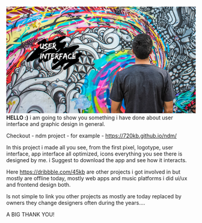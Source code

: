 ![Alt text](https://github.com/45kb/hello-google/blob/main/1398884-fbd93f542ee04e82bb22dc252ba01329%20(1).png?raw=true)
**HELLO :)**
i am going to show you something i have done about user interface and graphic design in general.

Checkout - ndm project - for example - https://720kb.github.io/ndm/

In this project i made all you see, from the first pixel, logotype, user interface, app interface all optimized, icons everything you see there is designed by me.  i Suggest to download the app and see how it interacts.

Here https://dribbble.com/45kb are other projects i got involved in but mostly are offline today, mostly web apps and music platforms i did ui/ux and frontend design both.

Is not simple to link you other projects as mostly are today replaced by owners they change designers often during the years....

A BIG THANK YOU!


